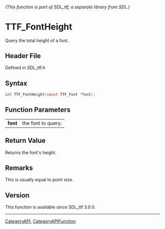 ###### (This function is part of SDL_ttf, a separate library from SDL.)
# TTF_FontHeight

Query the total height of a font.

## Header File

Defined in SDL_ttf.h

## Syntax

```c
int TTF_FontHeight(const TTF_Font *font);

```

## Function Parameters

|              |                    |
| ------------ | ------------------ |
| **font**     | the font to query. |

## Return Value

Returns the font's height.

## Remarks

This is usually equal to point size.

## Version

This function is available since SDL_ttf 3.0.0.

----
[CategoryAPI](CategoryAPI), [CategoryAPIFunction](CategoryAPIFunction)

